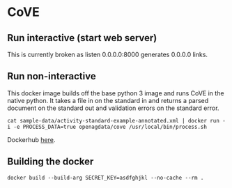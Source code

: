 # CoVE

## Run interactive (start web server)

   This is currently broken as listen 0.0.0.0:8000 generates 0.0.0.0 links.

## Run non-interactive

This docker image builds off the base python 3 image and runs CoVE in the native python.  It takes a file in on the standard in and returns a parsed document on the standard out and validation errors on the standard error.

    cat sample-data/activity-standard-example-annotated.xml | docker run -i -e PROCESS_DATA=true openagdata/cove /usr/local/bin/process.sh

Dockerhub [here](https://hub.docker.com/r/openagdata/cove/).

## Building the docker

    docker build --build-arg SECRET_KEY=asdfghjkl --no-cache --rm .
